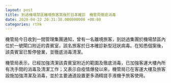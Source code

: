```yaml
---
layout: post
title: 到過機場禁區離境旅客其後於日本確診　機管局徹底消毒
date: 2020-04-22 20:31:38.000000000 +08:00
categories: rthk
---
```


機管局今日收到一間管理集團通知，曾有一名離境旅客，到訪過集團於機場禁區內位於一號閘口附近的貴賓室，該名旅客於日本確診新型冠狀病毒。在知悉個案後，該貴賓室已暫停營業，並徹底消毒清潔。

機管局表示，已經加強清潔該貴賓室附近的範圍及徹底消毒，已加強客運大樓內所有洗手間的消毒及清潔工作；又表示自疫情爆發以來，機管局已在客運大樓及旅客設施加強清潔及消毒，並於主要通道設置更多酒精搓手液機予旅客使用。
